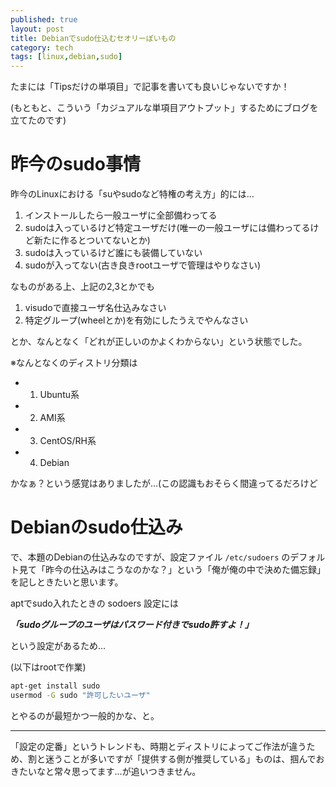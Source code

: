 ```yaml
---
published: true
layout: post
title: Debianでsudo仕込むセオリーぽいもの
category: tech
tags: [linux,debian,sudo]
---
```


たまには「Tipsだけの単項目」で記事を書いても良いじゃないですか！

(もともと、こういう「カジュアルな単項目アウトプット」するためにブログを立てたのです)

# 昨今のsudo事情

昨今のLinuxにおける「suやsudoなど特権の考え方」的には…

1. インストールしたら一般ユーザに全部備わってる
0. sudoは入っているけど特定ユーザだけ(唯一の一般ユーザには備わってるけど新たに作るとついてないとか)
0. sudoは入っているけど誰にも装備していない
0. sudoが入ってない(古き良きrootユーザで管理はやりなさい)

なものがある上、上記の2,3とかでも

1. visudoで直接ユーザ名仕込みなさい
0. 特定グループ(wheelとか)を有効にしたうえでやんなさい

とか、なんとなく「どれが正しいのかよくわからない」という状態でした。

※なんとなくのディストリ分類は

+ 1. Ubuntu系
+ 2. AMI系
+ 3. CentOS/RH系
+ 4. Debian

かなぁ？という感覚はありましたが…(この認識もおそらく間違ってるだろけど

# Debianのsudo仕込み

で、本題のDebianの仕込みなのですが、設定ファイル `/etc/sudoers` のデフォルト見て「昨今の仕込みはこうなのかな？」という「俺が俺の中で決めた備忘録」を記しときたいと思います。

aptでsudo入れたときの sodoers 設定には

___「sudoグループのユーザはパスワード付きでsudo許すよ！」___

という設定があるため…

(以下はrootで作業)

```bash 
apt-get install sudo
usermod -G sudo "許可したいユーザ" 
```

とやるのが最短かつ一般的かな、と。


---

「設定の定番」というトレンドも、時期とディストリによってご作法が違うため、割と迷うことが多いですが「提供する側が推奨している」ものは、掴んでおきたいなと常々思ってます…が追いつきません。

